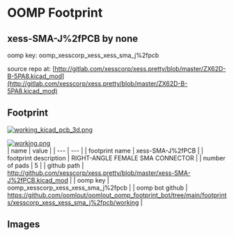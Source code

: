 # OOMP Footprint  
## xess-SMA-J%2fPCB  by none  
  
oomp key: oomp_xesscorp_xess_xess_sma_j%2fpcb  
  
source repo at: [http://gitlab.com/xesscorp/xess.pretty/blob/master/ZX62D-B-5PA8.kicad_mod](http://gitlab.com/xesscorp/xess.pretty/blob/master/ZX62D-B-5PA8.kicad_mod)  
## Footprint  
  
[![working_kicad_pcb_3d.png](working_kicad_pcb_3d_600.png)](working_kicad_pcb_3d.png)  
  
[![working.png](working_600.png)](working.png)  
| name | value | 
| --- | --- | 
| footprint name | xess-SMA-J%2fPCB | 
| footprint description | RIGHT-ANGLE FEMALE SMA CONNECTOR | 
| number of pads | 5 | 
| github path | http://github.com/xesscorp/xess.pretty/blob/master/xess-SMA-J%2fPCB.kicad_mod | 
| oomp key | oomp_xesscorp_xess_xess_sma_j%2fpcb | 
| oomp bot github | https://github.com/oomlout/oomlout_oomp_footprint_bot/tree/main/footprints/xesscorp_xess_xess_sma_j%2fpcb/working | 
## Images  
